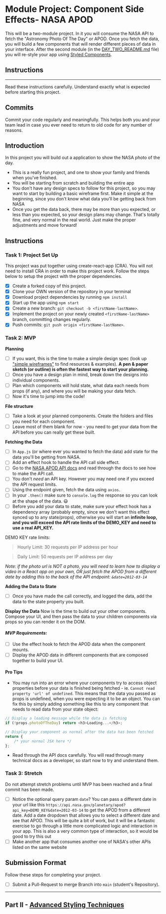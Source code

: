 # Module Project: Component Side Effects- NASA APOD

This will be a two-module project. In it you will consume the NASA API to fetch
the "Astronomy Photo Of The Day" or APOD. Once you fetch the data, you will
build a few components that will render different pieces of data in your
interface. After the second module (in the
[DAY_TWO_README.md](DAY_TWO_README.md) file) you will re-style your app using
[Styled Components](https://github.com/LambdaSchool/nasa-photo-of-the-day.git).

## Instructions

---

Read these instructions carefully. Understand exactly what is expected before
starting this project.

## Commits

Commit your code regularly and meaningfully. This helps both you and your team
lead in case you ever need to return to old code for any number of reasons.

## Introduction

In this project you will build out a application to show the NASA photo of the
day.

-  This is a really fun project, and one to show your family and friends when
   you've finished.
-  You will be starting from scratch and building the entire app
-  You don't have any design specs to follow for this project, so you may want
   to start by building a basic wireframe first. Make it simple at the
   beginning, since you don't know what data you'll be getting back from NASA
-  Once you get the data back, there may be more than you expected, or less than
   you expected, so your design plans may change. That's totally fine, and very
   normal in the real world. Just make the proper adjustments and move forward!

## Instructions

### Task 1: Project Set Up

This project was put together using create-react-app (CRA). You will not need to
install CRA in order to make this project work. Follow the steps below to setup
the project with the proper dependencies.

-  [x] Create a forked copy of this project.
-  [x] Clone your OWN version of the repository in your terminal
-  [x] Download project dependencies by running `npm install`
-  [x] Start up the app using `npm start`
-  [x] Create a new branch: `git checkout -b <firstName-lastName>`.
-  [x] Implement the project on your newly created `<firstName-lastName>`
       branch, committing changes regularly.
-  [x] Push commits: `git push origin <firstName-lastName>`.

### Task 2: MVP

**Planning**

-  [ ] If you want, this is the time to make a simple design spec (look up
       ["simple wireframes"](https://www.google.com/search?q=simple+wireframes)
       to find resources & examples). **A pen & paper sketch (or outline) is
       often the fastest way to start your planning.**
-  [ ] Once you have a design plan in mind, break down the designs into
       individual components.
-  [ ] Plan which components will hold state, what data each needs from props
       (if any), and where you will be making your data fetch.
-  [ ] Now it's time to jump into the code!

**File structure**

-  [ ] Take a look at your planned components. Create the folders and files you
       need for each component.
-  [ ] Leave most of them blank for now - you need to get your data from the API
       before you can really get these built.

**Fetching the Data**

-  [ ] In `App.js` (or where ever you wanted to fetch the data) add state for
       the data you'll be getting from NASA.
-  [ ] Add an effect hook to handle the API call side effect.
-  [ ] Go to the [NASA APOD API docs](https://api.nasa.gov/#apod) and read
       through the docs to see how to make the API call.
-  [ ] You don't _need_ an API key. However you may need one if you exceed the
       API request limits.
-  [ ] Using the endpoint given, fetch the data using `axios`.
-  [ ] In your `.then()` make sure to `console.log` the response so you can look
       at the shape of the data. 😃
-  [ ] Before you add your data to state, make sure your effect hook has a
       dependency array (probably empty, since we don't want this effect synced
       up to any state/props), otherwise you will start an **infinite loop, and
       you will exceed the API rate limits of the DEMO_KEY and need to use a
       real API_KEY.**

DEMO KEY rate limits:

> Hourly Limit: 30 requests per IP address per hour

> Daily Limit: 50 requests per IP address per day

_Note: if the photo url is NOT a photo, you will need to learn how to display a
video in a React app on your own, OR just fetch the APOD from a different date
by adding this to the back of the API endpoint: `&date=2012-03-14`_

**Adding the Data to State**

-  [ ] Once you have made the call correctly, and logged the data, add the data
       to the state property you built.

**Display the Data** Now is the time to build out your other components. Compose
your UI, and then pass the data to your children components via props so you can
render it on the DOM.

#### _MVP Requirements:_

-  [ ] Use the effect hook to fetch the APOD data when the component mounts.
-  [ ] Display the APOD data in different components that are composed together
       to build your UI.

#### Pro Tips

-  You may run into an error where your components try to access object
   properties before your data is finished being fetched - ie.
   `Cannot read property 'url' of undefined`. This means that the data you
   passed as props is undefined, when you were expecting it to be an object. You
   can fix this by simply adding something like this to any component that needs
   to read data from your state object:

```js
// Display a loading message while the data is fetching
if (!props.photoOfTheDay) return <h3>Loading...</h3>;

// Display your component as normal after the data has been fetched
return {
	/* your normal JSX here */
};
```

-  Read through the API docs carefully. You will read through many technical
   docs as a developer, so start now to try and understand them.

### Task 3: Stretch

Do not attempt stretch problems until MVP has been reached and a final commit
has been made.

-  [ ] Notice the optional query param `date`? You can pass a different date in
       your url like this
       `https://api.nasa.gov/planetary/apod?api_key=DEMO_KEY&date=2012-03-14` to
       get the APOD from a different date. Add a date dropdown that allows you
       to select a different date and see that APOD. This will be quite a bit of
       work, but it will be a fantastic exercise to go through a little more
       complicated logic and interaction in your app. This is also a very common
       type of interaction, so it would be good to try this out
-  [ ] Make another app that consumes another one of NASA's other APIs listed on
       the same website

## Submission Format

Follow these steps for completing your project.

-  [ ] Submit a Pull-Request to merge Branch into `main` (student's Repository).

---

## Part II - [Advanced Styling Techniques](DAY_TWO_README.md)
